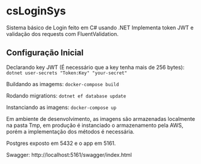 <h1> csLoginSys </h1>

Sistema básico de Login feito em C# usando .NET
Implementa token JWT e validação dos requests com FluentValidation.

<h2> Configuração Inicial </h2>

Declarando key JWT (É necessário que a key tenha mais de 256 bytes): ````dotnet user-secrets "Token:Key" "your-secret"````

Buildando as imagems: ````docker-compose build````

Rodando migrations: ````dotnet ef database update````

Instanciando as imagens: ````docker-compose up````

Em ambiente de desenvolvimento, as imagens são armazenadas localmente na pasta Tmp, em produção é instanciado o armazenamento pela AWS, porém a implementação dos métodos é necessária.

Postgres exposto em 5432 e o app em 5161.

Swagger: http://localhost:5161/swagger/index.html
